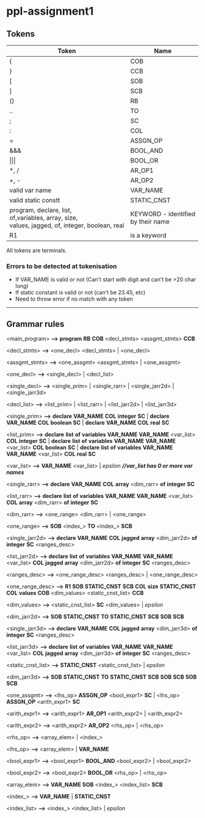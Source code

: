 # ppl-assignment1

## Tokens
| Token | Name |
|---|---|
|{|COB| 
|}|CCB|
|[|SOB|
|]|SCB|
|()|RB|
|..|TO|
|;|SC|
|:|COL|
|=|ASSGN_OP|
|&&&|BOOL_AND|
|\|\|\||BOOL_OR|
|*, /|AR_OP1|
|+, -|AR_OP2|
|valid var name|VAR_NAME|
|valid static constt|STATIC_CNST|
|program, declare, list, <br>of,variables, array, size,<br> values, jagged, of,<r> integer, boolean, real| KEYWORD - identified<br> by their name|
|R1| is a keyword|

All tokens are terminals.
### Errors to be detected at tokenisation
* If VAR_NAME is valid or not (Can't start with digit and can't be >20 char long)
* If static constant is valid or not (can't be 23.45, etc)
* Need to throw error if no match with any token
***
## Grammar rules

<main_program> **-->** **program** **RB** **COB** <decl_stmts> <assgmt_stmts> **CCB**

<decl_stmts> **-->** <one_decl> <decl_stmts> | <one_decl>

<assgmt_stmts> **-->** <one_assgmt> <assgmt_stmts> | <one_assgmt>

<one_decl> **-->** <single_decl> | <decl_list>

<single_decl> **-->** <single_prim> | <single_rarr> | <single_jarr2d> | <single_jarr3d>

<decl_list> **-->** <list_prim> | <list_rarr> | <list_jarr2d> | <list_jarr3d>

<single_prim> **-->** **declare** **VAR_NAME** **COL** **integer** **SC** | **declare** **VAR_NAME** **COL** **boolean** **SC** | **declare** **VAR_NAME** **COL** **real** **SC**

<list_prim> **-->** **declare** **list**  **of** **variables** **VAR_NAME** **VAR_NAME** <var_list> **COL** **integer** **SC** | **declare** **list**  **of** **variables** **VAR_NAME** **VAR_NAME** <var_list> **COL** **boolean** **SC** | **declare** **list**  **of** **variables** **VAR_NAME** **VAR_NAME** <var_list> **COL** **real** **SC**

<var_list> **-->** **VAR_NAME** <var_list> | *epsilon* ***//var_list has 0 or more var names***

<single_rarr> **-->** **declare** **VAR_NAME** **COL** **array** <dim_rarr> **of** **integer** **SC**

<list_rarr> **-->**  **declare** **list** **of** **variables** **VAR_NAME** **VAR_NAME** <var_list> **COL** **array** <dim_rarr> **of** **integer** **SC**

<dim_rarr> **-->** <one_range> <dim_rarr> | <one_range>

<one_range> **-->** **SOB** <index_> **TO** <index_> **SCB** 

<single_jarr2d> **-->** **declare** **VAR_NAME** **COL** **jagged** **array** <dim_jarr2d> **of** **integer** **SC** <ranges_desc>

<list_jarr2d>  **-->** **declare** **list** **of** **variables** **VAR_NAME** **VAR_NAME** <var_list> **COL** **jagged** **array** <dim_jarr2d> **of** **integer** **SC** <ranges_desc>

<ranges_desc> **-->** <one_range_desc> <ranges_desc> | <one_range_desc>

<one_range_desc> **-->** **R1** **SOB** **STATIC_CNST** **SCB** **COL** **size** **STATIC_CNST** **COL** **values** **COB** <dim_values> <static_cnst_list> **CCB** 

<dim_values> **-->** <static_cnst_list> **SC** <dim_values> | *epsilon*

<dim_jarr2d> **-->** **SOB** **STATIC_CNST** **TO** **STATIC_CNST** **SCB** **SOB** **SCB** 

<single_jarr3d> **-->** **declare** **VAR_NAME** **COL** **jagged** **array** <dim_jarr3d> **of** **integer** **SC** <ranges_desc>

<list_jarr3d>  **-->** **declare** **list** **of** **variables** **VAR_NAME** **VAR_NAME** <var_list> **COL** **jagged** **array** <dim_jarr3d> **of** **integer** **SC** <ranges_desc>

<static_cnst_list> **-->** **STATIC_CNST** <static_cnst_list> | *epsilon*

<dim_jarr3d> **-->** **SOB** **STATIC_CNST** **TO** **STATIC_CNST** **SCB** **SOB** **SCB** **SOB** **SCB** 

<one_assgmt> **-->** <lhs_op> **ASSGN_OP** <bool_expr1> **SC** | <lhs_op> **ASSGN_OP** <arith_expr1> **SC** 

<arith_expr1> **-->** <arith_expr1> **AR_OP1** <arith_expr2> | <arith_expr2>

<arith_expr2> **-->** <arith_expr2> **AR_OP2** <rhs_op> | <rhs_op>

<rhs_op> **-->** <array_elem> | <index_>

<lhs_op> **-->** <array_elem> | **VAR_NAME**

<bool_expr1> **-->** <bool_expr1> **BOOL_AND** <bool_expr2> | <bool_expr2>

<bool_expr2> **-->** <bool_expr2> **BOOL_OR** <rhs_op> | <rhs_op>

<array_elem> **-->** **VAR_NAME** **SOB** <index_> <index_list> **SCB**

<index_> **-->** **VAR_NAME** | **STATIC_CNST**

<index_list> **-->** <index_> <index_list> | *epsilon*
